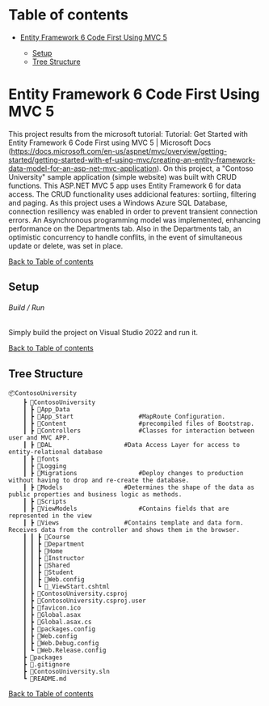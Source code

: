 # <a name="top">Table of contents 

* [Entity Framework 6 Code First Using MVC 5](#description)

	* [Setup](#setup)
	* [Tree Structure](#structure)

# <a name="description">Entity Framework 6 Code First Using MVC 5

This project results from the microsoft tutorial: Tutorial: Get Started with Entity Framework 6 Code First using MVC 5 | Microsoft Docs (https://docs.microsoft.com/en-us/aspnet/mvc/overview/getting-started/getting-started-with-ef-using-mvc/creating-an-entity-framework-data-model-for-an-asp-net-mvc-application).
On this project, a "Contoso University" sample application (simple website) was built with CRUD functions.
This ASP.NET MVC 5 app uses Entity Framework 6 for data access. 
The CRUD functionality uses addicional features: sortiing, filtering and paging.
As this project uses a Windows Azure SQL Database, connection resiliency was enabled in order to prevent transient connection errors.
An Asynchronous programming model was implemented, enhancing performance on the Departments tab.
Also in the Departments tab, an optimistic concurrency to handle conflits, in the event of simultaneous update or delete, was set in place.

[Back to Table of contents](#top)


## <a name="setup">Setup

###### Build / Run

Simply build the project on Visual Studio 2022 and run it.

[Back to Table of contents](#top)


## <a name="structure">Tree Structure
	
	📦ContosoUniversity
		┣ 📂ContosoUniversity
		┃ ┣ 📂App_Data
		┃ ┣ 📂App_Start					#MapRoute Configuration.
		┃ ┣ 📂Content					#precompiled files of Bootstrap.
		┃ ┣ 📂Controllers				#Classes for interaction between user and MVC APP.
		┃ ┣ 📂DAL					#Data Access Layer for access to entity-relational database
		┃ ┣ 📂fonts
		┃ ┣ 📂Logging
		┃ ┣ 📂Migrations					#Deploy changes to production without having to drop and re-create the database.
		┃ ┣ 📂Models					#Determines the shape of the data as public properties and business logic as methods.
		┃ ┣ 📂Scripts
		┃ ┣ 📂ViewModels					#Contains fields that are represented in the view				
		┃ ┣ 📂Views					#Contains template and data form. Receives data from the controller and shows them in the browser.				
		┃ ┃ ┣ 📂Course
		┃ ┃ ┣ 📂Department
		┃ ┃ ┣ 📂Home
		┃ ┃ ┣ 📂Instructor
		┃ ┃ ┣ 📂Shared
		┃ ┃ ┣ 📂Student
		┃ ┃ ┣ 📜Web.config
		┃ ┃ ┗ 📜_ViewStart.cshtml
		┃ ┣ 📜ContosoUniversity.csproj
		┃ ┣ 📜ContosoUniversity.csproj.user
		┃ ┣ 📜favicon.ico
		┃ ┣ 📜Global.asax
		┃ ┣ 📜Global.asax.cs
		┃ ┣ 📜packages.config
		┃ ┣ 📜Web.config
		┃ ┣ 📜Web.Debug.config
		┃ ┗ 📜Web.Release.config
		┣ 📂packages
		┣ 📜.gitignore
		┣ 📜ContosoUniversity.sln
		┗ 📜README.md
		
[Back to Table of contents](#top)




